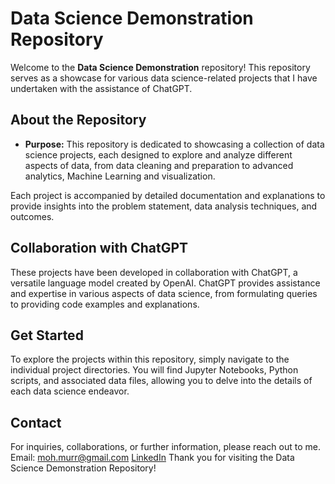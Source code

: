# Data Science Demonstration Repository

Welcome to the **Data Science Demonstration** repository! This repository serves as a showcase for various data science-related projects that I have undertaken with the assistance of ChatGPT.

## About the Repository

- **Purpose:** This repository is dedicated to showcasing a collection of data science projects, each designed to explore and analyze different aspects of data, from data cleaning and preparation to advanced analytics, Machine Learning and visualization.

Each project is accompanied by detailed documentation and explanations to provide insights into the problem statement, data analysis techniques, and outcomes.

## Collaboration with ChatGPT

These projects have been developed in collaboration with ChatGPT, a versatile language model created by OpenAI. ChatGPT provides assistance and expertise in various aspects of data science, from formulating queries to providing code examples and explanations.

## Get Started

To explore the projects within this repository, simply navigate to the individual project directories. You will find Jupyter Notebooks, Python scripts, and associated data files, allowing you to delve into the details of each data science endeavor.

## Contact

For inquiries, collaborations, or further information, please reach out to me.
Email: moh.murr@gmail.com
[LinkedIn](https://www.linkedin.com/in/muhammed-moharrami/)
Thank you for visiting the Data Science Demonstration Repository!

